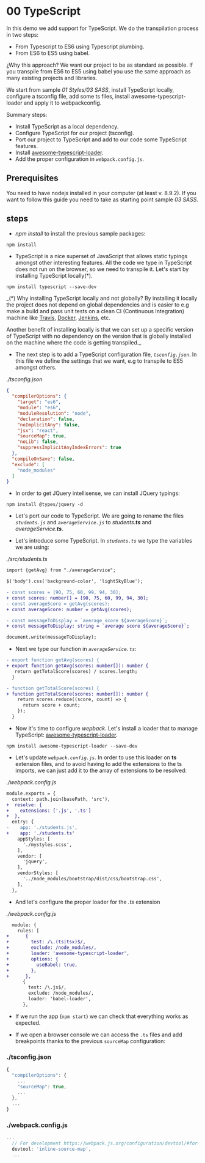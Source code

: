 # 00 TypeScript

In this demo we add support for TypeScript. We do the transpilation process in two steps:
  - From Typescript to ES6 using Typescript plumbing.
  - From ES6 to ES5 using babel.

¿Why this approach? We want our project to be as standard as possible. If you transpile from ES6 to ES5 using babel you use the same approach as many existing projects and libraries.

We start from sample _01 Styles/03 SASS_, install TypeScript locally, configure a tsconfig file, add some ts files, install awesome-typescript-loader and apply it to webpackconfig.

Summary steps: 
 - Install TypeScript as a local dependency.
 - Configure TypeScript for our project (tsconfig).
 - Port our project to TypeScript and add to our code some TypeScript features.
 - Install [awesome-typescript-loader](https://github.com/s-panferov/awesome-typescript-loader).
 - Add the proper configuration in `webpack.config.js`.

## Prerequisites

You need to have nodejs installed in your computer (at least v. 8.9.2). If you want to follow this guide you need to take as starting point sample _03 SASS_.

## steps

- _npm install_ to install the previous sample packages:

```bash
npm install
```

- TypeScript is a nice superset of JavaScript that allows static typings amongst other interesting features. All the code we type in TypeScript does not run on the browser, so we need to transpile it. Let's start by installing TypeScript locally(\*).

```
npm install typescript --save-dev
```

_(*) Why installing TypeScript locally and not globally? By installing it locally the project does not depend on global dependencies and is easier to e.g make a build and pass unit tests on a clean CI (Continuous Integration) machine like [Travis](https://travis-ci.org/), [Docker](https://www.docker.com/), [Jenkins](https://jenkins.io/), etc.

Another benefit of installing locally is that we can set up a specific version of TypeScript with no dependency on the version that is globally installed on the machine where the code is getting transpiled._

- The next step is to add a TypeScript configuration file, *`tsconfig.json`*.
In this file we define the settings that we want, e.g to transpile to ES5 amongst others.

_./tsconfig.json_

```json
{
  "compilerOptions": {
    "target": "es6",
    "module": "es6",
    "moduleResolution": "node",
    "declaration": false,
    "noImplicitAny": false,
    "jsx": "react",
    "sourceMap": true,
    "noLib": false,
    "suppressImplicitAnyIndexErrors": true
  },
  "compileOnSave": false,
  "exclude": [
    "node_modules"
  ]
}
```

- In order to get JQuery intellisense, we can install JQuery typings:

```
npm install @types/jquery -d
```

- Let's port our code to TypeScript. We are going to rename the files *`students.js`* and *`averageService.js`* to _students.**ts**_ and _averageService.**ts**_.


- Let's introduce some TypeScript. In *`students.ts`* we type the variables we are using:

_./src/students.ts_
```diff
import {getAvg} from "./averageService";

$('body').css('background-color', 'lightSkyBlue');

- const scores = [90, 75, 60, 99, 94, 30];
+ const scores: number[] = [90, 75, 60, 99, 94, 30];
- const averageScore = getAvg(scores);
+ const averageScore: number = getAvg(scores);

- const messageToDisplay = `average score ${averageScore}`;
+ const messageToDisplay: string = `average score ${averageScore}`;

document.write(messageToDisplay);
```

- Next we type our function in *`averageService.ts`*:

```diff
- export function getAvg(scores) {
+ export function getAvg(scores: number[]): number {
   return getTotalScore(scores) / scores.length;
  }

- function getTotalScore(scores) {
+ function getTotalScore(scores: number[]): number {
    return scores.reduce((score, count) => {
      return score + count;
    });
  }
```

- Now it's time to configure *wepback*. Let's install a loader that to manage TypeScript: [awesome-typescript-loader](https://github.com/s-panferov/awesome-typescript-loader).

```
npm install awesome-typescript-loader --save-dev
```

- Let's update *`webpack.config.js`*. In order to use this loader on **ts** extension files, and to avoid having to add the extensions to the ts imports, we can just add it to the array of extensions to be resolved:

_./webpack.config.js_
```diff
module.exports = {
  context: path.join(basePath, 'src'),
+  resolve: {
+    extensions: ['.js', '.ts']
+  },  
  entry: {
-    app: './students.js',
+    app: './students.ts'
    appStyles: [
      './mystyles.scss',
    ],
    vendor: [
      'jquery',
    ],
    vendorStyles: [
      '../node_modules/bootstrap/dist/css/bootstrap.css',
    ],
  },
```

- And let's configure the proper loader for the _.ts_ extension

_./webpack.config.js_
```diff
  module: {
    rules: [
+      {
+        test: /\.(ts|tsx)$/,
+        exclude: /node_modules/,
+        loader: 'awesome-typescript-loader',
+        options: {
+          useBabel: true,
+        },
+      },
      {
        test: /\.js$/,
        exclude: /node_modules/,
        loader: 'babel-loader',
      },
```
- If we run the app (`npm start`) we can check that everything works as expected.

- If we open a browser console we can access the `.ts` files and add breakpoints thanks to the previous `sourceMap` configuration:

### ./tsconfig.json
```javascript
{
  "compilerOptions": {
    ...
    "sourceMap": true,
    ...
  },
  ...
}

```

### ./webpack.config.js
```javascript
...
  // For development https://webpack.js.org/configuration/devtool/#for-development
  devtool: 'inline-source-map',
  ...

```
